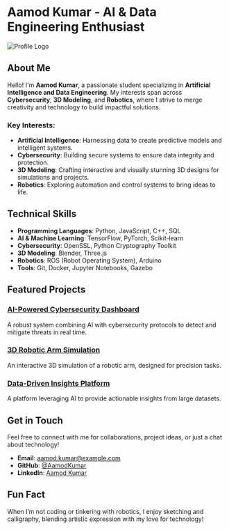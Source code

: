# Aamod Kumar - AI & Data Engineering Enthusiast

![Profile Logo](https://via.placeholder.com/150)

## About Me

Hello! I'm **Aamod Kumar**, a passionate student specializing in **Artificial Intelligence and Data Engineering**. My interests span across **Cybersecurity**, **3D Modeling**, and **Robotics**, where I strive to merge creativity and technology to build impactful solutions.

### Key Interests:
- **Artificial Intelligence**: Harnessing data to create predictive models and intelligent systems.
- **Cybersecurity**: Building secure systems to ensure data integrity and protection.
- **3D Modeling**: Crafting interactive and visually stunning 3D designs for simulations and projects.
- **Robotics**: Exploring automation and control systems to bring ideas to life.

## Technical Skills

- **Programming Languages**: Python, JavaScript, C++, SQL
- **AI & Machine Learning**: TensorFlow, PyTorch, Scikit-learn
- **Cybersecurity**: OpenSSL, Python Cryptography Toolkit
- **3D Modeling**: Blender, Three.js
- **Robotics**: ROS (Robot Operating System), Arduino
- **Tools**: Git, Docker, Jupyter Notebooks, Gazebo

## Featured Projects

### [AI-Powered Cybersecurity Dashboard](https://github.com/yourusername/ai-cyber-dashboard)
A robust system combining AI with cybersecurity protocols to detect and mitigate threats in real time.

### [3D Robotic Arm Simulation](https://github.com/yourusername/3d-robotic-arm)
An interactive 3D simulation of a robotic arm, designed for precision tasks.

### [Data-Driven Insights Platform](https://github.com/yourusername/data-insights-platform)
A platform leveraging AI to provide actionable insights from large datasets.

## Get in Touch

Feel free to connect with me for collaborations, project ideas, or just a chat about technology!

- **Email**: aamod.kumar@example.com
- **GitHub**: [@AamodKumar](https://github.com/AamodKumar)
- **LinkedIn**: [Aamod Kumar](https://linkedin.com/in/aamodkumar)

## Fun Fact
When I’m not coding or tinkering with robotics, I enjoy sketching and calligraphy, blending artistic expression with my love for technology!
